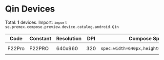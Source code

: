 # Qin Devices

Total: **1** devices. Import: `import se.premex.compose.preview.device.catalog.android.Qin`

| Code | Constant | Resolution | DPI | Compose Spec | Preview Usage |
|------|----------|------------|-----|-------------|---------------|
| F22Pro | F22PRO | 640x960 | 320 | `spec:width=640px,height=960px,dpi=320` | `@Preview(device = Qin.F22PRO)` |

<!-- Generated automatically. Do not edit manually. -->
